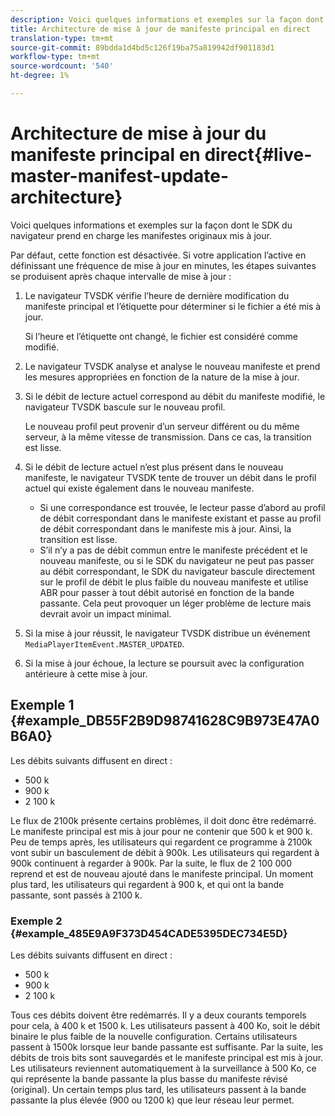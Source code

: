 ```yaml
---
description: Voici quelques informations et exemples sur la façon dont le SDK du navigateur prend en charge les manifestes originaux mis à jour.
title: Architecture de mise à jour de manifeste principal en direct
translation-type: tm+mt
source-git-commit: 89bdda1d4bd5c126f19ba75a819942df901183d1
workflow-type: tm+mt
source-wordcount: '540'
ht-degree: 1%

---
```



# Architecture de mise à jour du manifeste principal en direct{#live-master-manifest-update-architecture}

Voici quelques informations et exemples sur la façon dont le SDK du navigateur prend en charge les manifestes originaux mis à jour.

Par défaut, cette fonction est désactivée. Si votre application l’active en définissant une fréquence de mise à jour en minutes, les étapes suivantes se produisent après chaque intervalle de mise à jour :

1. Le navigateur TVSDK vérifie l’heure de dernière modification du manifeste principal et l’étiquette pour déterminer si le fichier a été mis à jour.

   Si l’heure et l’étiquette ont changé, le fichier est considéré comme modifié.
1. Le navigateur TVSDK analyse et analyse le nouveau manifeste et prend les mesures appropriées en fonction de la nature de la mise à jour.
1. Si le débit de lecture actuel correspond au débit du manifeste modifié, le navigateur TVSDK bascule sur le nouveau profil.

   Le nouveau profil peut provenir d’un serveur différent ou du même serveur, à la même vitesse de transmission. Dans ce cas, la transition est lisse.
1. Si le débit de lecture actuel n’est plus présent dans le nouveau manifeste, le navigateur TVSDK tente de trouver un débit dans le profil actuel qui existe également dans le nouveau manifeste.

   * Si une correspondance est trouvée, le lecteur passe d’abord au profil de débit correspondant dans le manifeste existant et passe au profil de débit correspondant dans le manifeste mis à jour. Ainsi, la transition est lisse.
   * S’il n’y a pas de débit commun entre le manifeste précédent et le nouveau manifeste, ou si le SDK du navigateur ne peut pas passer au débit correspondant, le SDK du navigateur bascule directement sur le profil de débit le plus faible du nouveau manifeste et utilise ABR pour passer à tout débit autorisé en fonction de la bande passante. Cela peut provoquer un léger problème de lecture mais devrait avoir un impact minimal.

1. Si la mise à jour réussit, le navigateur TVSDK distribue un événement `MediaPlayerItemEvent.MASTER_UPDATED`.
1. Si la mise à jour échoue, la lecture se poursuit avec la configuration antérieure à cette mise à jour.

## Exemple 1 {#example_DB55F2B9D98741628C9B973E47A0B6A0}

Les débits suivants diffusent en direct :

* 500 k
* 900 k
* 2 100 k

Le flux de 2100k présente certains problèmes, il doit donc être redémarré. Le manifeste principal est mis à jour pour ne contenir que 500 k et 900 k. Peu de temps après, les utilisateurs qui regardent ce programme à 2100k vont subir un basculement de débit à 900k. Les utilisateurs qui regardent à 900k continuent à regarder à 900k. Par la suite, le flux de 2 100 000 reprend et est de nouveau ajouté dans le manifeste principal. Un moment plus tard, les utilisateurs qui regardent à 900 k, et qui ont la bande passante, sont passés à 2100 k.

### Exemple 2 {#example_485E9A9F373D454CADE5395DEC734E5D}

Les débits suivants diffusent en direct :

* 500 k
* 900 k
* 2 100 k

Tous ces débits doivent être redémarrés. Il y a deux courants temporels pour cela, à 400 k et 1500 k. Les utilisateurs passent à 400 Ko, soit le débit binaire le plus faible de la nouvelle configuration. Certains utilisateurs passent à 1500k lorsque leur bande passante est suffisante. Par la suite, les débits de trois bits sont sauvegardés et le manifeste principal est mis à jour. Les utilisateurs reviennent automatiquement à la surveillance à 500 Ko, ce qui représente la bande passante la plus basse du manifeste révisé (original). Un certain temps plus tard, les utilisateurs passent à la bande passante la plus élevée (900 ou 1200 k) que leur réseau leur permet.

<!-- 

WRITER: Add relref to api/psdk/asdoc-dhls_1.4/com/adobe/mediacore/events/MediaPlayerItemEvent.html#MASTER_UPDATED

 -->

